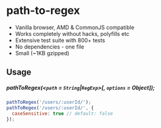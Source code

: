 # path-to-regex

  - Vanilla browser, AMD & CommonJS compatible
  - Works completely without hacks, polyfills etc
  - Extensive test suite with 800+ tests
  - No dependencies - one file
  - Small (~1KB gzipped)

## Usage

##### pathToRegex(<`path` = `String`|`RegExp`>*[, `options` = Object]*);
```javascript
pathToRegex('/users/:userId/');
pathToRegex('/users/:userId/', {
  caseSensitive: true // default: false
});
```
